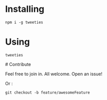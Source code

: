 # Installing

```
npm i -g tweeties
```

# Using

```
tweeties
```

# Contribute

Feel free to join in. All welcome. Open an issue!

Or :

```
git checkout -b feature/awesomeFeature
```
